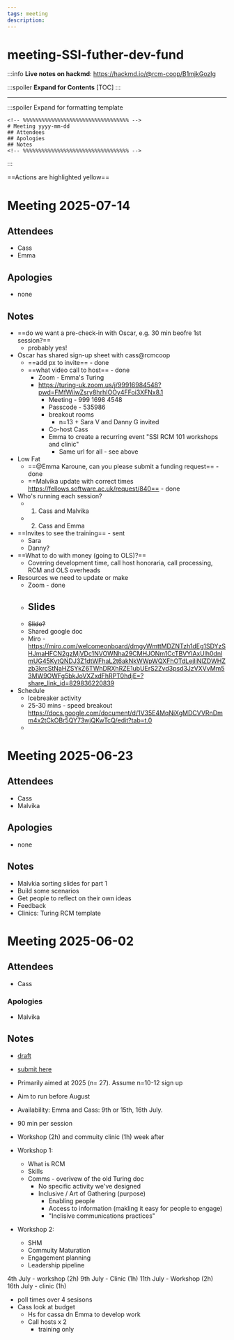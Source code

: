 ```yaml
---
tags: meeting
description: 
---
```


# meeting-SSI-futher-dev-fund

:::info
**Live notes on hackmd**: https://hackmd.io/@rcm-coop/B1mjkGozlg

:::spoiler **Expand for Contents**
[TOC]
:::

---
:::spoiler Expand for formatting template
```
<!-- %%%%%%%%%%%%%%%%%%%%%%%%%%%%%%%%%% -->
# Meeting yyyy-mm-dd
## Attendees
## Apologies
## Notes
<!-- %%%%%%%%%%%%%%%%%%%%%%%%%%%%%%%%%% -->
```
:::

==Actions are highlighted yellow==

<!-- %%%%%%%%%%%%%%%%%%%%%%%%%%%%%%%%%% -->
# Meeting 2025-07-14
## Attendees
- Cass
- Emma
## Apologies
- none
## Notes
- ==do we want a pre-check-in with Oscar, e.g. 30 min beofre 1st session?==
    - probably yes!
- Oscar has shared sign-up sheet with cass@rcmcoop
    - ==add px to invite== - done
    - ==what video call to host== - done
        - Zoom - Emma's Turing
        - https://turing-uk.zoom.us/j/99916984548?pwd=FMfWiiwZsry8hrhIOOy4FFoi3XFNx8.1
            - Meeting - 999 1698 4548
            - Passcode - 535986
            - breakout rooms
                - n=13 + Sara V and Danny G invited
            - Co-host Cass
            - Emma to create a recurring event "SSI RCM 101 workshops and clinic"
                - Same url for all - see above
- Low Fat
    - ==@Emma Karoune, can you please submit a funding request== - done
    - ==Malvika update with correct times https://fellows.software.ac.uk/request/840== - done
- Who's running each session?
    - 1. Cass and Malvika
    - 2. Cass and Emma
- ==Invites to see the training== - sent
    - Sara
    - Danny?
- ==What to do with money (going to OLS)?== 
    - Covering development time, call host honoraria, call processing, RCM and OLS overheads
- Resources we need to update or make
    - Zoom - done
    - Slides
        - 
    - ~~Slido?~~
    - Shared google doc  
    - Miro - https://miro.com/welcomeonboard/dmgyWmttMDZNTzh1dEg1SDYzSHJmaHFCN2gzMjVDc1NVOWNha29CMHJONm1CcTBVYlAxUlh0dnlmUG45KytQNDJ3Z1dtWFhaL2t6akNkWWpWQXFhOTdLejliNlZDWHZzb3krcStNaHZSYkZ6TWhDRXhRZE1ubUErS2Zvd3psd3JzVXVvMm53MW9OWFg5bkJoVXZxdFhRPT0hdjE=?share_link_id=829836220839
- Schedule
    - Icebreaker activity
    - 25-30 mins - speed breakout https://docs.google.com/document/d/1V35E4MqNiXgMDCVVRnDmm4x2tCkOBr5QY73wjQKwTcQ/edit?tab=t.0
    - 



<!-- %%%%%%%%%%%%%%%%%%%%%%%%%%%%%%%%%% -->

# Meeting 2025-06-23
## Attendees
- Cass
- Malvika
## Apologies
- none
## Notes
- Malvkia sorting slides for part 1
- Build some scenarios
- Get people to reflect on their own ideas
- Feedback
- Clinics: Turing RCM template


<!-- %%%%%%%%%%%%%%%%%%%%%%%%%%%%%%%%%% -->


# Meeting 2025-06-02

## Attendees
- Cass

### Apologies
- Malvika

## Notes
- [draft](https://docs.google.com/document/d/1bjbLhjpgjUN6EygWlEt256Cp_o_VEZNgDz9Zrq2UtzU/edit?usp=sharing)
- [submit here](https://forms.office.com/e/u8YexhWSjJ)
- Primarily aimed at 2025 (n= 27). Assume n=10-12 sign up
- Aim to run before August
- Availability: Emma and Cass: 9th or 15th, 16th July.
- 90 min per session
- Workshop (2h) and commuity clinic (1h) week after
- Workshop 1:
    - What is RCM
    - Skills
    - Comms - overivew of the old Turing doc
        - No specific activity we've designed
        - Inclusive / Art of Gathering (purpose)
            - Enabling people
            - Access to information (makling it easy for people to engage)
            - "Inclisive communications practices"

- Workshop 2:
    - SHM
    - Commuity Maturation
    - Engagement planning
    - Leadership pipeline


4th July - workshop (2h)
9th July - Clinic (1h)
11th July - Workshop (2h)
16th July - clinic (1h)

- poll times over 4 sesisons
- Cass look at budget 
    - Hs for cassa dn Emma to develop work
    - Call hosts x 2
        - training only
        



<!-- %%%%%%%%%%%%%%%%%%%%%%%%%%%%%%%%%% -->